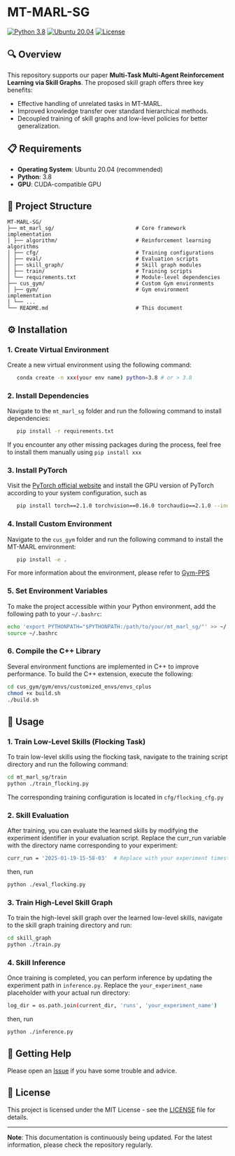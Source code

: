 # MT-MARL-SG
[![Python 3.8](https://img.shields.io/badge/python-3.8-blue.svg)](https://www.python.org/downloads/release/python-380/)
[![Ubuntu 20.04](https://img.shields.io/badge/ubuntu-20.04-orange.svg)](https://releases.ubuntu.com/20.04/)
[![License](https://img.shields.io/badge/license-MIT-green.svg)](LICENSE)

## 🔍 Overview
This repository supports our paper **Multi-Task Multi-Agent Reinforcement Learning via Skill Graphs**. The proposed skill graph offers three key benefits: 
- Effective handling of unrelated tasks in MT-MARL.
- Improved knowledge transfer over standard hierarchical methods.
- Decoupled training of skill graphs and low-level policies for better generalization.

## 📋 Requirements
- **Operating System**: Ubuntu 20.04 (recommended)
- **Python**: 3.8
- **GPU**: CUDA-compatible GPU

## 📁 Project Structure
```
MT-MARL-SG/
├── mt_marl_sg/                          # Core framework implementation
│ ├── algorithm/                         # Reinforcement learning algorithms
│ ├── cfg/                               # Training configurations
│ ├── eval/                              # Evaluation scripts
│ ├── skill_graph/                       # Skill graph modules
│ ├── train/                             # Training scripts
│ └── requirements.txt                   # Module-level dependencies
├── cus_gym/                             # Custom Gym environments
│ ├── gym/                               # Gym environment implementation
│ └── ...
└── README.md                            # This document
```

## ⚙️ Installation
### 1. Create Virtual Environment
Create a new virtual environment using the following command:
```bash
   conda create -n xxx(your env name) python=3.8 # or > 3.8
```
### 2. Install Dependencies
Navigate to the `mt_marl_sg` folder and run the following command to install dependencies:
```bash
   pip install -r requirements.txt
```
If you encounter any other missing packages during the process, feel free to install them manually using ``pip install xxx``

### 3. Install PyTorch
Visit the [PyTorch official website](https://pytorch.org/get-started/previous-versions/) and install the GPU version of PyTorch according to your system configuration, such as
```bash
   pip install torch==2.1.0 torchvision==0.16.0 torchaudio==2.1.0 --index-url https://download.pytorch.org/whl/cu121
```
### 4. Install Custom Environment
Navigate to the `cus_gym` folder and run the following command to install the MT-MARL environment:
```bash
   pip install -e .
```
For more information about the environment, please refer to [Gym-PPS](https://github.com/WindyLab/Gym-PPS)

### 5. Set Environment Variables
To make the project accessible within your Python environment, add the following path to your `~/.bashrc`:

```bash
echo 'export PYTHONPATH="$PYTHONPATH:/path/to/your/mt_marl_sg/"' >> ~/.bashrc
source ~/.bashrc
```

### 6. Compile the C++ Library
Several environment functions are implemented in C++ to improve performance. To build the C++ extension, execute the following:
```bash
cd cus_gym/gym/envs/customized_envs/envs_cplus
chmod +x build.sh
./build.sh
```


## 🚀 Usage
### 1. Train Low-Level Skills (Flocking Task)
To train low-level skills using the flocking task, navigate to the training script directory and run the following command:
```bash
cd mt_marl_sg/train
python ./train_flocking.py
```
The corresponding training configuration is located in `cfg/flocking_cfg.py`

### 2. Skill Evaluation
After training, you can evaluate the learned skills by modifying the experiment identifier in your evaluation script. Replace the curr_run variable with the directory name corresponding to your experiment:
```bash
curr_run = '2025-01-19-15-58-03'  # Replace with your experiment timestamp
```
then, run
```bash
python ./eval_flocking.py
```

### 3. Train High-Level Skill Graph
To train the high-level skill graph over the learned low-level skills, navigate to the skill graph training directory and run:
```bash
cd skill_graph
python ./train.py
```

### 4. Skill Inference
Once training is completed, you can perform inference by updating the experiment path in `inference.py`. Replace the `your_experiment_name` placeholder with your actual run directory:
```bash
log_dir = os.path.join(current_dir, 'runs', 'your_experiment_name')
```
then, run 
```bash
python ./inference.py
```

## 📝 Getting Help
Please open an [Issue](https://github.com/Guobin-Zhu/MT-MARL-SG/issues) if you have some trouble and advice.

## 📄 License

This project is licensed under the MIT License - see the [LICENSE](LICENSE) file for details.

---

**Note**: This documentation is continuously being updated. For the latest information, please check the repository regularly.
